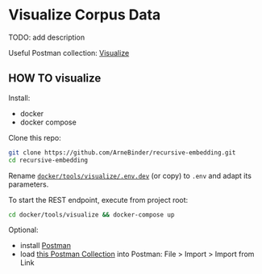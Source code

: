 # Visualize Corpus Data

TODO: add description

Useful Postman collection: [Visualize](https://raw.githubusercontent.com/ArneBinder/recursive-embedding/master/docker/tools/visualize/Visualize.postman_collection.json)

## HOW TO visualize

Install:
 * docker
 * docker compose

Clone this repo:
```bash
git clone https://github.com/ArneBinder/recursive-embedding.git
cd recursive-embedding
```

Rename [`docker/tools/visualize/.env.dev`](.env.dev) (or copy) to `.env` and adapt its parameters.

To start the REST endpoint, execute from project root:

```bash
cd docker/tools/visualize && docker-compose up
```

Optional:
 * install [Postman](https://www.getpostman.com/)
 * load [this Postman Collection](https://raw.githubusercontent.com/ArneBinder/recursive-embedding/master/docker/tools/visualize/Visualize.postman_collection.json) into Postman: File \> Import \> Import from Link



